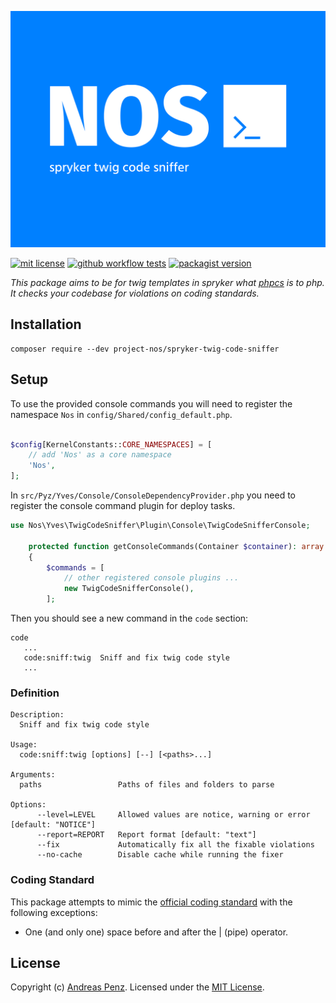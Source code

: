 ![NOS spryker twig code sniffer](.github/banner.svg)

[![mit license](https://img.shields.io/github/license/project-nos/spryker-twig-cs?style=flat-square)](https://github.com/project-nos/spryker-twig-cs/blob/master/LICENSE)
[![github workflow tests](https://img.shields.io/github/actions/workflow/status/project-nos/spryker-twig-cs/tests.yml?branch=master&label=tests&style=flat-square)](https://github.com/project-nos/spryker-twig-cs/actions/workflows/tests.yml)
[![packagist version](https://img.shields.io/packagist/v/project-nos/spryker-twig-code-sniffer)](https://packagist.org/packages/project-nos/spryker-twig-code-sniffer)

_This package aims to be for twig templates in spryker what [phpcs](https://github.com/squizlabs/PHP_CodeSniffer) is to php. It checks your codebase for violations on coding standards._

## Installation

```
composer require --dev project-nos/spryker-twig-code-sniffer
```

## Setup

To use the provided console commands you will need to register the namespace `Nos` in `config/Shared/config_default.php`.

```php

$config[KernelConstants::CORE_NAMESPACES] = [
    // add 'Nos' as a core namespace
    'Nos',
];
```

In `src/Pyz/Yves/Console/ConsoleDependencyProvider.php` you need to register the console command plugin for deploy tasks.

```php
use Nos\Yves\TwigCodeSniffer\Plugin\Console\TwigCodeSnifferConsole;

    protected function getConsoleCommands(Container $container): array
    {
        $commands = [
            // other registered console plugins ...
            new TwigCodeSnifferConsole(),
        ];
```
Then you should see a new command in the `code` section:

```text
code
   ...
   code:sniff:twig  Sniff and fix twig code style
   ...
```

### Definition
```text
Description:
  Sniff and fix twig code style

Usage:
  code:sniff:twig [options] [--] [<paths>...]

Arguments:
  paths                 Paths of files and folders to parse

Options:
      --level=LEVEL     Allowed values are notice, warning or error [default: "NOTICE"]
      --report=REPORT   Report format [default: "text"]
      --fix             Automatically fix all the fixable violations
      --no-cache        Disable cache while running the fixer
```

### Coding Standard

This package attempts to mimic the [official coding standard](https://twig.symfony.com/doc/3.x/coding_standards.html) with the following exceptions:

* One (and only one) space before and after the | (pipe) operator.


## License

Copyright (c) [Andreas Penz](https://github.com/andreaspenz). Licensed under the [MIT License](https://github.com/project-nos/spryker-twig-cs/blob/master/LICENSE).

